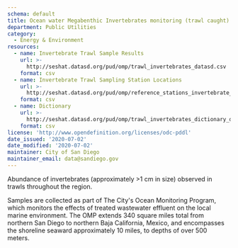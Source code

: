 ```yaml
---
schema: default
title: Ocean water Megabenthic Invertebrates monitoring (trawl caught)
department: Public Utilities
category:
  - Energy & Environment
resources:
  - name: Invertebrate Trawl Sample Results
    url: >-
      http://seshat.datasd.org/pud/omp/trawl_invertebrates_datasd.csv
    format: csv
  - name: Invertebrate Trawl Sampling Station Locations
    url: >-
      http://seshat.datasd.org/pud/omp/reference_stations_invertebrate_trawls.csv
    format: csv
  - name: Dictionary
    url: >-
      http://seshat.datasd.org/pud/omp/trawl_invertebrates_dictionary_datasd.csv
    format: csv
license: 'http://www.opendefinition.org/licenses/odc-pddl'
date_issued: '2020-07-02'
date_modified: '2020-07-02'
maintainer: City of San Diego
maintainer_email: data@sandiego.gov
---
```

Abundance of invertebrates (approximately >1 cm in size) observed in trawls throughout the region.
<!--more-->
Samples are collected as part of The City's Ocean Monitoring Program, which monitors the effects of treated wastewater effluent on the local marine environment. The OMP extends 340 square miles total from northern San Diego to northern Baja California, Mexico, and encompasses the shoreline seaward approximately 10 miles, to depths of over 500 meters.